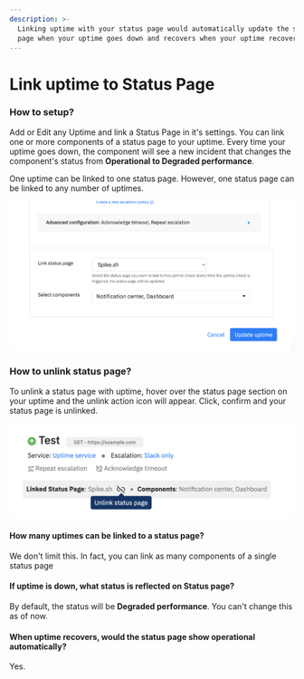 ```yaml
---
description: >-
  Linking uptime with your status page would automatically update the status
  page when your uptime goes down and recovers when your uptime recovers
---
```


# Link uptime to Status Page

### How to setup?

Add or Edit any Uptime and link a Status Page in it's settings. You can link one or more components  of a status page to your uptime. Every time your uptime goes down, the component will see a new incident that changes the component's status from **Operational to Degraded performance**.&#x20;

One uptime can be linked to one status page. However, one status page can be linked to any number of uptimes.

![Link status page in uptime settings](<../.gitbook/assets/image (148).png>)



### How to unlink status page?

To unlink a status page with uptime, hover over the status page section on your uptime and the unlink action icon will appear. Click, confirm and your status page is unlinked.



![Unlink status page](<../.gitbook/assets/image (149).png>)



#### How many uptimes can be linked to a status page?

We don't limit this. In fact, you can link as many components of a single status page

#### If uptime is down, what status is reflected on Status page?

By default, the status will be **Degraded performance**. You can't change this as of now.&#x20;

#### When uptime recovers, would the status page show operational automatically?

Yes.
